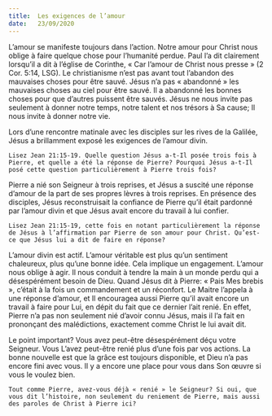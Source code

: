 ```yaml
---
title:  Les exigences de l’amour
date:   23/09/2020
---
```


L’amour se manifeste toujours dans l’action. Notre amour pour Christ nous oblige à faire quelque chose pour l’humanité perdue. Paul l’a dit clairement lorsqu’il a dit à l’église de Corinthe, « Car l’amour de Christ nous presse » (2 Cor. 5:14, LSG). Le christianisme n’est pas avant tout l’abandon des mauvaises choses pour être sauvé. Jésus n’a pas « abandonné » les mauvaises choses au ciel pour être sauvé. Il a abandonné les bonnes choses pour que d’autres puissent être sauvés. Jésus ne nous invite pas seulement à donner notre temps, notre talent et nos trésors à Sa cause; Il nous invite à donner notre vie.

Lors d’une rencontre matinale avec les disciples sur les rives de la Galilée, Jésus a brillamment exposé les exigences de l’amour divin.

`Lisez Jean 21:15-19. Quelle question Jésus a-t-Il posée trois fois à Pierre, et quelle a été la réponse de Pierre? Pourquoi Jésus a-t-Il posé cette question particulièrement à Pierre trois fois?`

Pierre a nié son Seigneur à trois reprises, et Jésus a suscité une réponse d’amour de la part de ses propres lèvres à trois reprises. En présence des disciples, Jésus reconstruisait la confiance de Pierre qu’il était pardonné par l’amour divin et que Jésus avait encore du travail à lui confier.

`Lisez Jean 21:15-19, cette fois en notant particulièrement la réponse de Jésus à l’affirmation par Pierre de son amour pour Christ. Qu’est-ce que Jésus lui a dit de faire en réponse?`

L’amour divin est actif. L’amour véritable est plus qu’un sentiment chaleureux, plus qu’une bonne idée. Cela implique un engagement. L’amour nous oblige à agir. Il nous conduit à tendre la main à un monde perdu qui a désespérément besoin de Dieu. Quand Jésus dit à Pierre: « Pais Mes brebis », c’était à la fois un commandement et un réconfort. Le Maitre l’appela à une réponse d’amour, et Il encouragea aussi Pierre qu’il avait encore un travail à faire pour Lui, en dépit du fait que ce dernier l’ait renié. En effet, Pierre n’a pas non seulement nié d’avoir connu Jésus, mais il l’a fait en prononçant des malédictions, exactement comme Christ le lui avait dit.

Le point important? Vous avez peut-être désespérément déçu votre Seigneur. Vous L’avez peut-être renié plus d’une fois par vos actions. La bonne nouvelle est que la grâce est toujours disponible, et Dieu n’a pas encore fini avec vous. Il y a encore une place pour vous dans Son œuvre si vous le voulez bien.

`Tout comme Pierre, avez-vous déjà « renié » le Seigneur? Si oui, que vous dit l’histoire, non seulement du reniement de Pierre, mais aussi des paroles de Christ à Pierre ici?`

